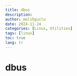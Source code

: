 ```yaml
---
title: dbus
description:
author: melihguclu
date: 2024-11-24 
categories: [Linux, Utilities]
tags: [linux]
toc: true
lang: tr
---
```


# dbus
